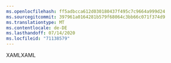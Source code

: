 ```yaml
---
ms.openlocfilehash: ff5adbcca612d030180437f495c7c9664a999d24
ms.sourcegitcommit: 397961a0164281b579f68064c3bb66c071f374d9
ms.translationtype: MT
ms.contentlocale: de-DE
ms.lasthandoff: 07/14/2020
ms.locfileid: "71138579"
---
```

<span data-ttu-id="d6004-101">XAML</span><span class="sxs-lookup"><span data-stu-id="d6004-101">XAML</span></span>